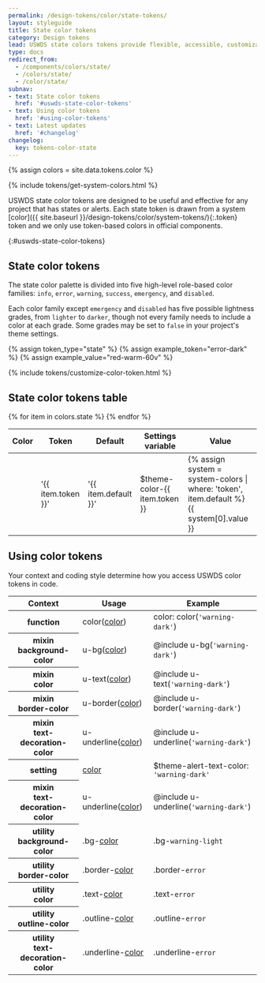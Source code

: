 ```yaml
---
permalink: /design-tokens/color/state-tokens/
layout: styleguide
title: State color tokens
category: Design tokens
lead: USWDS state colors tokens provide flexible, accessible, customizable colors for warning, error, and other states
type: docs
redirect_from:
  - /components/colors/state/
  - /colors/state/
  - /color/state/
subnav:
- text: State color tokens
  href: '#uswds-state-color-tokens'
- text: Using color tokens
  href: '#using-color-tokens'
- text: Latest updates
  href: '#changelog'
changelog:
  key: tokens-color-state
---
```


{% assign colors = site.data.tokens.color %}

{% include tokens/get-system-colors.html %}

USWDS state color tokens are designed to be useful and effective for any project that has states or alerts. Each state token is drawn from a system [color]({{ site.baseurl }}/design-tokens/color/system-tokens/){:.token} token and we only use token-based colors in official components.

{:#uswds-state-color-tokens}
## State color tokens
The state color palette is divided into five high-level role-based color families: `info`, `error`, `warning`, `success`, `emergency`, and `disabled`.

Each color family except `emergency` and `disabled` has five possible lightness grades, from `lighter` to `darker`, though not every family needs to include a color at each grade. Some grades may be set to `false` in your project's theme settings.

{% assign token_type="state" %}
{% assign example_token="error-dark" %}
{% assign example_value="red-warm-60v" %}

{% include tokens/customize-color-token.html %}


## State color tokens table

<div class="site-table-wrapper">
  <table class="usa-table--borderless site-table-responsive">
    <thead>
      <tr>
        <th scope="col">Color</th>
        <th scope="col">Token</th>
        <th scope="col">Default</th>
        <th scope="col">Settings variable</th>
        <th scope="col" class="text-right">Value</th>
      </tr>
    </thead>
    <tbody>
      {% for item in colors.state %}
        <tr>
          <th scope="row" data-title="Color" class="flex-align-center">
            <span class="site-inline-swatch bg-{{ item.token }}"></span>
          </th>
          <td data-title="Token">
            <span class="utility-class font-mono-2xs">'{{ item.token }}'</span>
          </td>
          <td data-title="Default" class="font-mono-2xs">
            '{{ item.default }}'
          </td>
          <td data-title="Settings var" class="font-mono-2xs">
            $theme-color-{{ item.token }}
          </td>
          <td data-title="Value" class="font-mono-2xs text-right">
            {% assign system = system-colors | where: 'token', item.default %}
            {{ system[0].value }}
          </td>
        </tr>
      {% endfor %}
    </tbody>
  </table>
</div>

## Using color tokens
Your context and coding style determine how you access USWDS color tokens in code.

<div class="site-table-wrapper">
  <table class="usa-table--borderless site-table-responsive">
    <thead>
      <tr>
        <th scope="col">Context</th>
        <th scope="col">Usage</th>
        <th scope="col">Example</th>
      </tr>
    </thead>
    <tbody class="font-mono-2xs">
      <tr>
        <th scope="row" data-title="Context">
          <span class="font-lang-3">function</span>
        </th>
        <td data-title="Description">
          <span>
            color(<a href="{{ site.baseurl }}/design-tokens/color/state-tokens/" class="token">color</a>)
          </span>
        </td>
        <td data-title="Example">
          <span>
            color: color(<code>'warning-dark'</code>)
          </span>
        </td>
      </tr>
      <tr>
        <th scope="row" data-title="Context">
          <span class="font-lang-3">
            <span>mixin</span><br/>
            <span class="text-normal">background-color</span>
          </span>
        </th>
        <td data-title="Description">
          <span>
            u-bg(<a href="{{ site.baseurl }}/design-tokens/color/state-tokens/" class="token">color</a>)
          </span>
        </td>
        <td data-title="Example">
          <span>
            @include u-bg(<code>'warning-dark'</code>)<br/>
          </span>
        </td>
      </tr>
      <tr>
        <th scope="row" data-title="Context">
          <span class="font-lang-3">
            <span>mixin</span><br/>
            <span class="text-normal">color</span>
          </span>
        </th>
        <td data-title="Description">
          <span>
            u-text(<a href="{{ site.baseurl }}/design-tokens/color/state-tokens/" class="token">color</a>)<br/>
          </span>
        </td>
        <td data-title="Example">
          <span>
            @include u-text(<code>'warning-dark'</code>)<br/>
          </span>
        </td>
      </tr>
      <tr>
        <th scope="row" data-title="Context">
          <span class="font-lang-3">
            <span>mixin</span><br/>
            <span class="text-normal">border-color</span>
          </span>
        </th>
        <td data-title="Description">
          <span>
            u-border(<a href="{{ site.baseurl }}/design-tokens/color/state-tokens/" class="token">color</a>)
          </span>
        </td>
        <td data-title="Example">
          <span>
            @include u-border(<code>'warning-dark'</code>)<br/>
          </span>
        </td>
      </tr>
      <tr>
        <th scope="row" data-title="Context">
          <span class="font-lang-3">
            <span>mixin</span><br/>
            <span class="text-normal">text-decoration-color</span>
          </span>
        </th>
        <td data-title="Description">
          <span>
            u-underline(<a href="{{ site.baseurl }}/design-tokens/color/state-tokens/" class="token">color</a>)
          </span>
        </td>
        <td data-title="Example">
          <span>
            @include u-underline(<code>'warning-dark'</code>)<br/>
          </span>
        </td>
      </tr>
      <tr>
        <th scope="row" data-title="Context">
          <span>
            <span class="font-lang-3">setting</span><br/>
          </span>
        </th>
        <td data-title="Description">
          <span>
            <a href="{{ site.baseurl }}/design-tokens/color/state-tokens/" class="token">color</a>
          </span>
        </td>
        <td data-title="Example">
          <span>
            $theme-alert-text-color: <code>'warning-dark'</code>
          </span>
        </td>
      </tr>
      <tr>
        <th scope="row" data-title="Context">
          <span class="font-lang-3">
            <span>mixin</span><br/>
            <span class="text-normal">text-decoration-color</span>
          </span>
        </th>
        <td data-title="Description">
          <span>
            u-underline(<a href="{{ site.baseurl }}/design-tokens/color/state-tokens/" class="token">color</a>)
          </span>
        </td>
        <td data-title="Example">
          <span>
            @include u-underline(<code>'warning-dark'</code>)<br/>
          </span>
        </td>
      </tr>
      <tr>
        <th scope="row" data-title="Context">
          <span class="font-lang-3">
            <span>utility</span><br/>
            <span class="text-normal">background-color</span>
          </span>
        </th>
        <td data-title="Description">
          <span>
            .bg-<a href="{{ site.baseurl }}/design-tokens/color/state-tokens/" class="token">color</a>
          </span>
        </td>
        <td data-title="Example">
          <span>
            .bg-<code>warning-light</code>
          </span>
        </td>
      </tr>
      <tr>
        <th scope="row" data-title="Context">
          <span class="font-lang-3">
            <span>utility</span><br/>
            <span class="text-normal">border-color</span>
          </span>
        </th>
        <td data-title="Description">
          <span>
            .border-<a href="{{ site.baseurl }}/design-tokens/color/state-tokens/" class="token">color</a>
          </span>
        </td>
        <td data-title="Example">
          <span>
            .border-<code>error</code>
          </span>
        </td>
      </tr>
      <tr>
        <th scope="row" data-title="Context">
          <span class="font-lang-3">
            <span>utility</span><br/>
            <span class="text-normal">color</span>
          </span>
        </th>
        <td data-title="Description">
          <span>
            .text-<a href="{{ site.baseurl }}/design-tokens/color/state-tokens/" class="token">color</a>
          </span>
        </td>
        <td data-title="Example">
          <span>
            .text-<code>error</code>
          </span>
        </td>
      </tr>
      <tr>
        <th scope="row" data-title="Context">
          <span class="font-lang-3">
            <span>utility</span><br/>
            <span class="text-normal">outline-color</span>
          </span>
        </th>
        <td data-title="Description">
          <span>
            .outline-<a href="{{ site.baseurl }}/design-tokens/color/state-tokens/" class="token">color</a>
          </span>
        </td>
        <td data-title="Example">
          <span>
            .outline-<code>error</code>
          </span>
        </td>
      </tr>
      <tr>
        <th scope="row" data-title="Context">
          <span class="font-lang-3">
            <span>utility</span><br/>
            <span class="text-normal">text-decoration-color</span>
          </span>
        </th>
        <td data-title="Description">
          <span>
            .underline-<a href="{{ site.baseurl }}/design-tokens/color/state-tokens/" class="token">color</a>
          </span>
        </td>
        <td data-title="Example">
          <span>
            .underline-<code>error</code>
          </span>
        </td>
      </tr>
    </tbody>
  </table>
</div>
